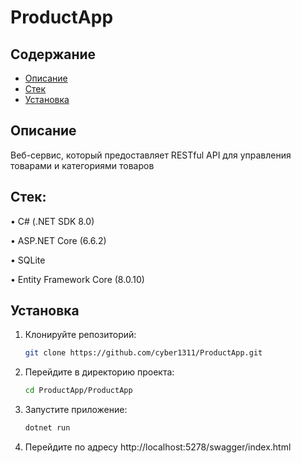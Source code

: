 # ProductApp

## Содержание

- [Описание](#описание)
- [Стек](#стек)
- [Установка](#установка)

## Описание

Веб-сервис, который предоставляет RESTful API для управления
товарами и категориями товаров

## Стек:

•	C# (.NET SDK 8.0)

•	ASP.NET Core (6.6.2)

•	SQLite

•	Entity Framework Core (8.0.10)

## Установка

1. Клонируйте репозиторий:
   
   ```bash
   git clone https://github.com/cyber1311/ProductApp.git

2. Перейдите в директорию проекта:

   ```bash
   cd ProductApp/ProductApp

3. Запустите приложение:

   ```bash
   dotnet run

4. Перейдите по адресу http://localhost:5278/swagger/index.html
